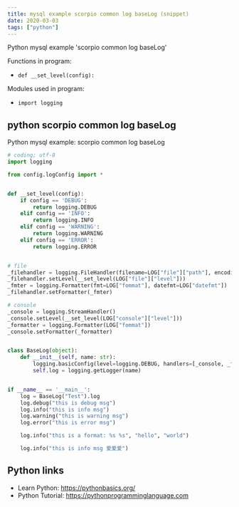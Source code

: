 ```yaml
---
title: mysql example scorpio common log baseLog (snippet)
date: 2020-03-03
tags: ["python"]
---
```

Python mysql example 'scorpio common log baseLog'

Functions in program: 
* `def __set_level(config):`

Modules used in program: 
* `import logging`

## python scorpio common log baseLog

Python mysql example: scorpio common log baseLog

```python
# coding; utf-8
import logging

from config.logConfig import *


def __set_level(config):
    if config == 'DEBUG':
        return logging.DEBUG
    elif config == 'INFO':
        return logging.INFO
    elif config == 'WARNING':
        return logging.WARNING
    elif config == 'ERROR':
        return logging.ERROR


# file
_filehandler = logging.FileHandler(filename=LOG["file"]["path"], encoding="utf-8")
_filehandler.setLevel(__set_level(LOG["file"]["level"]))
_fmter = logging.Formatter(fmt=LOG["fommat"], datefmt=LOG["datefmt"])
_filehandler.setFormatter(_fmter)

# console
_console = logging.StreamHandler()
_console.setLevel(__set_level(LOG["console"]["level"]))
_formatter = logging.Formatter(LOG["fommat"])
_console.setFormatter(_formatter)


class BaseLog(object):
    def __init__(self, name: str):
        logging.basicConfig(level=logging.DEBUG, handlers=[_console, _filehandler])
        self.log = logging.getLogger(name)


if __name__ == '__main__':
    log = BaseLog("Test").log
    log.debug("this is debug msg")
    log.info("this is info msg")
    log.warning("this is warning msg")
    log.error("this is error msg")

    log.info("this is a format: %s %s", "hello", "world")

    log.info("this is info msg 爱爱爱")


```

## Python links

- Learn Python: https://pythonbasics.org/
- Python Tutorial: https://pythonprogramminglanguage.com

